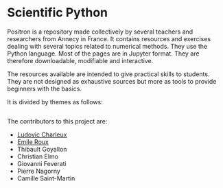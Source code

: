 # Scientific Python

Positron is a repository made collectively by several teachers and researchers from Annecy in France. It contains resources and exercises dealing with several topics related to numerical methods. They use the Python language. Most of the pages are in Jupyter format. They are therefore downloadable, modifiable and interactive. 

The resources available are intended to give practical skills to students. They are not designed as exhaustive sources but more as tools to provide beginners with the basics. 

It is divided by themes as follows:

```{tableofcontents}
```

The contributors to this project are:
* [Ludovic Charleux](mailto:ludovic.charleux@univ-smb.fr)
* [Emile Roux](mailto:emile.roux@univ-smb.fr)
* Thibault Goyallon
* Christian Elmo
* Giovanni Feverati
* Pierre Nagorny
* Camille Saint-Martin
